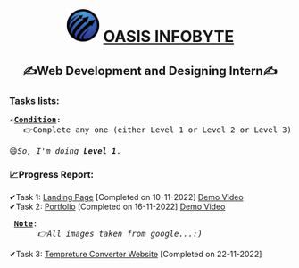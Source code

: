 
<h1 align="center"> <img src="https://github.com/Mr-RajniX/OIBSIP/blob/main/OASIS__INFOBYTE.png" height="60" width="60">
<a href="https://oasisinfobyte.com" target="_blank"> OASIS INFOBYTE </a>
</h1>
<h2 align="center">✍Web Development and Designing Intern✍</h2>

<h3><ins>Tasks lists</ins>:</h3>

<pre>
✍<ins><b>Condition</b></ins>:
   👉Complete any one (either Level 1 or Level 2 or Level 3) as per your convenience for successful completion of internship.
   
😄<i>So, I'm doing <b>Level 1</b></i>.
</pre>

<h3>📈Progress Report: </h3>
<p>
✔Task 1: <a href="https://github.com/Mr-RajniX/OIBSIP/tree/main/%5BLevel%201%5D%20Task%201" target="_blank">Landing Page</a> [Completed on 10-11-2022]
 <a href="https://www.linkedin.com/posts/mr-rajnix_internship-oasisinfobyte-webdevelopmentinternship-activity-6996477944378343424-Cwo-?utm_source=share&utm_medium=member_desktop" target="_blank">Demo Video</a>
<br/>
✔Task 2:  <a href="https://github.com/Mr-RajniX/OIBSIP/tree/main/Task%202" target="_blank">Portfolio</a> [Completed on 16-11-2022]    
<a href="https://www.linkedin.com/posts/mr-rajnix_internship-oasisinfobyte-webdevelopmentinternship-activity-6999734965198311424-78Xq?utm_source=share&utm_medium=member_desktop" target="_blank">Demo Video</a>
<br/>
   <pre> <ins><b>Note</b></ins>:
      <em>👉All images taken from google...:)</em></pre>
✔Task 3: <a href="https://github.com/Mr-RajniX/OIBSIP/tree/main/Task%203" target="_blank">Tempreture Converter Website</a> [Completed on 22-11-2022]
</p> 



